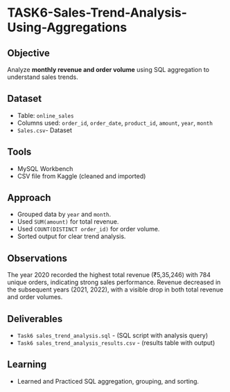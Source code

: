 # TASK6-Sales-Trend-Analysis-Using-Aggregations

## Objective
Analyze **monthly revenue and order volume** using SQL aggregation to understand sales trends.

## Dataset
- Table: `online_sales`
- Columns used: `order_id`, `order_date`, `product_id`, `amount`, `year`, `month`
- `Sales.csv`- Dataset

## Tools
- MySQL Workbench
- CSV file from Kaggle (cleaned and imported)

## Approach
- Grouped data by `year` and `month`.
- Used `SUM(amount)` for total revenue.
- Used `COUNT(DISTINCT order_id)` for order volume.
- Sorted output for clear trend analysis.
 
## Observations
The year 2020 recorded the highest total revenue (₹5,35,246) with 784 unique orders, indicating strong sales performance.
Revenue decreased in the subsequent years (2021, 2022), with a visible drop in both total revenue and order volumes.

## Deliverables
- `Task6 sales_trend_analysis.sql` - (SQL script with analysis query)
- `Task6 sales_trend_analysis_results.csv` - (results table with output)

## Learning
- Learned and Practiced SQL aggregation, grouping, and sorting.

